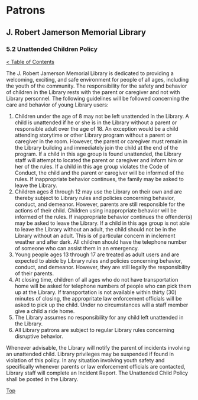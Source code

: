 [0]: ../README.md
[5.2]: unattended-children.md

# Patrons
## J. Robert Jamerson Memorial Library
### 5.2 Unattended Children Policy
[< Table of Contents][0]

The J. Robert Jamerson Memorial Library is dedicated to providing a welcoming, exciting, and safe environment for people of all ages, including the youth of the community.  The responsibility for the safety and behavior of children in the Library rests with the parent or caregiver and not with Library personnel.  The following guidelines will be followed concerning the care and behavior of young Library users:

1. Children under the age of 8 may not be left unattended in the Library.  A child is unattended if he or she is in the Library without a parent or responsible adult over the age of 18.  An exception would be a child attending storytime or other Library program without a parent or caregiver in the room.  However, the parent or caregiver must remain in the Library building and immediately join the child at the end of the program.  If a child in this age group is found unattended, the Library staff will attempt to located the parent or caregiver and inform him or her of the rules.  If a child in this age group violates the Code of Conduct, the child and the parent or caregiver will be informed of the rules.  If inappropriate behavior continues, the family may be asked to leave the Library.
2. Children ages 8 through 12 may use the Library on their own and are thereby subject to Library rules and policies concerning behavior, conduct, and demeanor.  However, parents are still responsible for the actions of their child.  Children using inappropriate behavior will be informed of the rules.  If inappropriate behavior continues the offender(s) may be asked to leave the Library.  If a child in this age group is not able to leave the Library without an adult, the child should not be in the Library without an adult.  This is of particular concern in inclement weather and after dark.  All children should have the telephone number of someone who can assist them in an emergency.
3. Young people ages 13 through 17 are treated as adult users and are expected to abide by Library rules and policies concerning behavior, conduct, and demeanor. However, they are still legally the responsibility of their parents.
4. At closing time, children of all ages who do not have transportation home will be asked for telephone numbers of people who can pick them up at the Library. If transportation is not available within thirty (30) minutes of closing, the appropritate law enforcement officials will be asked to pick up the child. Under no circumstances will a staff member give a child a ride home.
5. The Library assumes no responsibility for any child left unattended in the Library.
6. All Library patrons are subject to regular Library rules concerning disruptive behavior.

Whenever advisable, the Library will notify the parent of incidents involving an unattended child.  Library privileges may be suspended if found in violation of this policy.  In any situation involving youth safety and specifically whenever parents or law enforcement officials are contacted, Library staff will complete an Incident Report. The Unattended Child Policy shall be posted in the Library.
	
[Top][5.2]